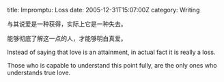 title: Impromptu: Loss
date: 2005-12-31T15:07:00Z
category: Writing

与其说爱是一种获得，实际上它是一种失去。

能够彻底了解这一点的人，才能够明白真爱。

Instead of saying that love is an attainment, in actual fact it is really a loss.

Those who is capable to understand this point fully, are the only ones who understands true love.
